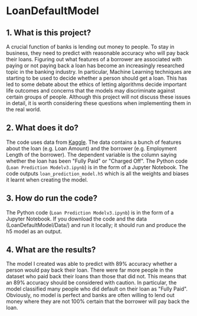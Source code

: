 # LoanDefaultModel

## 1. What is this project?
A crucial function of banks is lending out money to people. To stay in business, they need to predict with reasonable accuracy who will pay back their loans. Figuring out what 
features of a borrower are associated with paying or not paying back a loan has become an increasingly researched topic in the banking industry. In particular, Machine Learning 
techniques are starting to be used to decide whether a person should get a loan. This has led to some debate about the ethics of letting algorithms decide important life outcomes 
and concerns that the models may discriminate against certain groups of people. Although this project will not discuss these issues in detail, it is worth considering these 
questions when implementing them in the real world.

## 2. What does it do?
The code uses data from [Kaggle](https://www.kaggle.com/wordsforthewise/lending-club). The data contains a bunch of features about the loan (e.g. Loan Amount) and the borrower 
(e.g. Employment Length of the borrower). The dependent variable is the column saying whether the loan has been "Fully Paid" or "Charged Off". The Python code 
(`Loan Prediction Modelv3.ipynb`) is in the form of a Jupyter Notebook. The code outputs `loan_prediction_model.h5` which is all the weights and biases it learnt when creating the
model.

## 3. How do run the code?
The Python code (`Loan Prediction Modelv3.ipynb`) is in the form of a Jupyter Notebook. If you download the code and the data (LoanDefaultModel/Data/) and run it locally; 
it should run and produce the h5 model as an output. 

## 4. What are the results?
The model I created was able to predict with 89% accuracy whether a person would pay back their loan. There were far more people in the dataset who paid back their loans than
those that did not. This means that an 89% accuracy should be considered with caution. In particular, the model classified many people who did default on their loan as "Fully 
Paid". Obviously, no model is perfect and banks are often willing to lend out money where they are not 100% certain that the borrower will pay back the loan.

